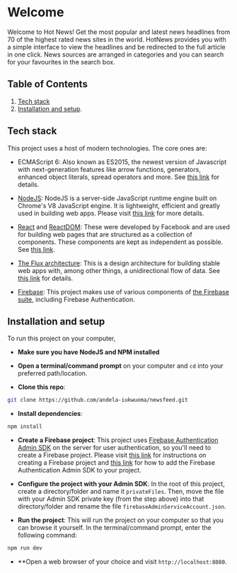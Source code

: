 # Welcome

Welcome to Hot News! Get the most popular and latest news headlines from 70 of the highest rated news sites in the world. HotNews provides you with a simple interface to view the headlines and be redirected to the full article in one click. News sources are arranged in categories and you can search for your favourites in the search box.

## Table of Contents

  1. [Tech stack](#tech-stack)
  1. [Installation and setup](#installation-and-setup).

## Tech stack

This project uses a host of modern technologies. The core ones are:
- ECMAScript 6: Also known as ES2015, the newest version of Javascript with 
next-generation features like arrow functions, generators, enhanced object literals, 
spread operators and more. See [this link](https://en.wikipedia.org/wiki/ECMAScript) for details.

- [NodeJS](https://nodejs.org): NodeJS is a server-side JavaScript runtime engine built 
on Chrome's V8 JavaScript engine. It is lightweight, efficient and greatly used in building 
web apps. Please visit [this link](https://nodejs.org) for more details.

- [React](https://facebook.github.io/react/) and [ReactDOM](https://facebook.github.io/react/docs/react-dom.html): 
These were developed by Facebook and are used for building web pages that are structured as a collection of 
components. These components are kept as independent as possible. See [this link](https://facebook.github.io/react/).

- [The Flux architecture](https://facebook.github.io/flux/): This is a design architecture for building stable 
web apps with, among other things, a unidirectional flow of data. See [this link](https://facebook.github.io/flux/) 
for details.

- [Firebase](https://firebase.google.com/): This project makes use of various components of 
[the Firebase suite](https://firebase.google.com/), including Firebase Authentication.

## Installation and setup

To run this project on your computer,
- **Make sure you have NodeJS and NPM installed**

- **Open a terminal/command prompt** on your computer and `cd` into your preferred path/location.

- **Clone this repo**:

```bash
git clone https://github.com/andela-iukwuoma/newsfeed.git
```

- **Install dependencies**:

```bash
npm install
```

- **Create a Firebase project**: This project uses [Firebase Authentication Admin SDK](https://firebase.google.com/docs/auth/admin/) on the server for user authentication, so you'll need to create a 
Firebase project. Please visit [this link](https://firebase.google.com/docs/web/setup) for instructions on creating 
a Firebase project and [this link](https://firebase.google.com/docs/admin/setup#add_firebase_to_your_app) for 
how to add the Firebase Authentication Admin SDK to your project. 

- **Configure the project with your Admin SDK**: In the root of this project, create a directory/folder 
and name it `privateFiles`. Then, move the file with your Admin SDK private key (from the step above) 
into that directory/folder and rename the file `firebaseAdminServiceAccount.json`.


- **Run the project**: This will run the project on your computer so that you can browse it yourself. In the 
terminal/command prompt, enter the following command:

```bash
npm run dev
```

- **Open a web browser of your choice and visit `http://localhost:8080`. 